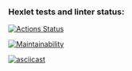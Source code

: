 ### Hexlet tests and linter status:
[![Actions Status](https://github.com/medemede-0/frontend-project-44/workflows/hexlet-check/badge.svg)](https://github.com/medemede-0/frontend-project-44/actions)

[![Maintainability](https://api.codeclimate.com/v1/badges/aec8f5bd2aac573852b1/maintainability)](https://codeclimate.com/github/medemede-0/frontend-project-44/maintainability)

[![asciicast](https://asciinema.org/a/VORhIEfxcmwFTwBMVlqAOQ7fp.svg)](https://asciinema.org/a/VORhIEfxcmwFTwBMVlqAOQ7fp)
